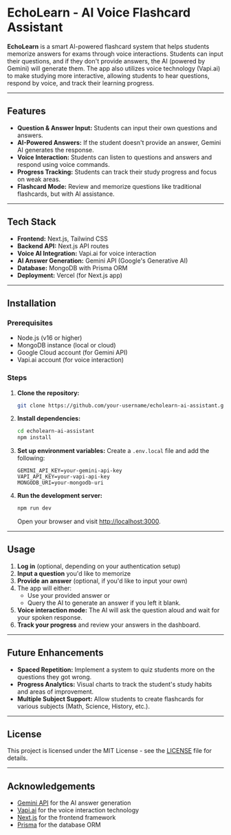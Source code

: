 # EchoLearn - AI Voice Flashcard Assistant

**EchoLearn** is a smart AI-powered flashcard system that helps students memorize answers for exams through voice interactions. Students can input their questions, and if they don't provide answers, the AI (powered by Gemini) will generate them. The app also utilizes voice technology (Vapi.ai) to make studying more interactive, allowing students to hear questions, respond by voice, and track their learning progress.

---

## Features

- **Question & Answer Input:** Students can input their own questions and answers.
- **AI-Powered Answers:** If the student doesn't provide an answer, Gemini AI generates the response.
- **Voice Interaction:** Students can listen to questions and answers and respond using voice commands.
- **Progress Tracking:** Students can track their study progress and focus on weak areas.
- **Flashcard Mode:** Review and memorize questions like traditional flashcards, but with AI assistance.

---

## Tech Stack

- **Frontend:** Next.js, Tailwind CSS
- **Backend API:** Next.js API routes
- **Voice AI Integration:** Vapi.ai for voice interaction
- **AI Answer Generation:** Gemini API (Google's Generative AI)
- **Database:** MongoDB with Prisma ORM
- **Deployment:** Vercel (for Next.js app)

---

## Installation

### Prerequisites
- Node.js (v16 or higher)
- MongoDB instance (local or cloud)
- Google Cloud account (for Gemini API)
- Vapi.ai account (for voice interaction)

### Steps

1. **Clone the repository:**
    ```bash
    git clone https://github.com/your-username/echolearn-ai-assistant.git
    ```

2. **Install dependencies:**
    ```bash
    cd echolearn-ai-assistant
    npm install
    ```

3. **Set up environment variables:**
   Create a `.env.local` file and add the following:
    ```
    GEMINI_API_KEY=your-gemini-api-key
    VAPI_API_KEY=your-vapi-api-key
    MONGODB_URI=your-mongodb-uri
    ```

4. **Run the development server:**
    ```bash
    npm run dev
    ```

    Open your browser and visit [http://localhost:3000](http://localhost:3000).

---

## Usage

1. **Log in** (optional, depending on your authentication setup)
2. **Input a question** you'd like to memorize
3. **Provide an answer** (optional, if you'd like to input your own)
4. The app will either:
    - Use your provided answer or
    - Query the AI to generate an answer if you left it blank.
5. **Voice interaction mode:** The AI will ask the question aloud and wait for your spoken response.
6. **Track your progress** and review your answers in the dashboard.

---

## Future Enhancements

- **Spaced Repetition:** Implement a system to quiz students more on the questions they got wrong.
- **Progress Analytics:** Visual charts to track the student's study habits and areas of improvement.
- **Multiple Subject Support:** Allow students to create flashcards for various subjects (Math, Science, History, etc.).

---

## License

This project is licensed under the MIT License - see the [LICENSE](LICENSE) file for details.

---

## Acknowledgements

- [Gemini API](https://cloud.google.com/generative-ai) for the AI answer generation
- [Vapi.ai](https://www.vapi.ai/) for the voice interaction technology
- [Next.js](https://nextjs.org/) for the frontend framework
- [Prisma](https://www.prisma.io/) for the database ORM
